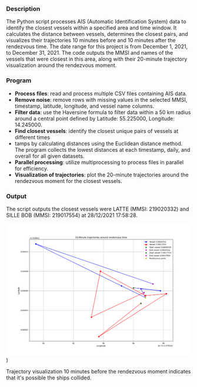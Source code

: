### Description
The Python script processes AIS (Automatic Identification System) data to identify the closest vessels within a specified area and time window. It calculates the distance between vessels, determines the closest pairs, and visualizes their trajectories 10 minutes before and 10 minutes after the rendezvous time. The date range for this project is from December 1, 2021, to December 31, 2021. The code outputs the MMSI and names of the vessels that were closest in this area, along with their 20-minute trajectory visualization around the rendezvous moment.

### Program

- **Process files**: read and process multiple CSV files containing AIS data.
- **Remove noise**: remove rows with missing values in the selected  MMSI, timestamp, latitude, longitude, and vessel name columns.
- **Filter data**: use the Haversine formula to filter data within a 50 km radius around a central point defined by Latitude: 55.225000, Longitude: 14.245000.
- **Find closest vessels**: identify the closest unique pairs of vessels at different times
- tamps by calculating distances using the Euclidean distance method. The program collects the lowest distances at each timestamp, daily, and overall for all given datasets.
- **Parallel processing**: utilize multiprocessing to process files in parallel for efficiency.
- **Visualization of trajectories**: plot the 20-minute trajectories around the rendezvous moment for the closest vessels. 

### Output
The script outputs the closest vessels were LATTE (MMSI: 219020332) and SILLE BOB (MMSI: 219017554) at 28/12/2021 17:58:28.

![Trajectory Plot](https://github.com/MatasSepikas/BigDataExam/blob/main/trajectory_plot.png))

Trajectory visualization 10 minutes before the rendezvous moment indicates that it's possible the ships collided.
